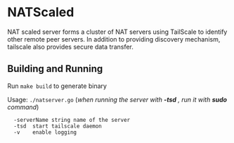 # NATScaled

NAT scaled server forms a cluster of NAT servers using TailScale to identify other remote peer servers. In addition to providing discovery mechanism, 
tailscale also provides secure data transfer.

## Building and Running

Run `make build` to generate binary

Usage: `./natserver.go` (*when running the server with **-tsd** , run it with **sudo** command*)

```
  -serverName string name of the server
  -tsd  start tailscale daemon 
  -v    enable logging
```

